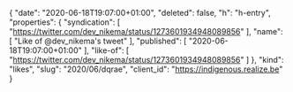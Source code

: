 {
  "date": "2020-06-18T19:07:00+01:00",
  "deleted": false,
  "h": "h-entry",
  "properties": {
    "syndication": [
      "https://twitter.com/dev_nikema/status/1273601934948089856"
    ],
    "name": [
      "Like of @dev_nikema's tweet"
    ],
    "published": [
      "2020-06-18T19:07:00+01:00"
    ],
    "like-of": [
      "https://twitter.com/dev_nikema/status/1273601934948089856"
    ]
  },
  "kind": "likes",
  "slug": "2020/06/dqrae",
  "client_id": "https://indigenous.realize.be"
}
